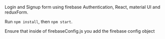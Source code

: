 Login and Signup form using firebase Authentication, React, material UI and reduxForm.

Run `npm install`, then `npm start`.

Ensure that inside of firebaseConfig.js you add the firebase config object
